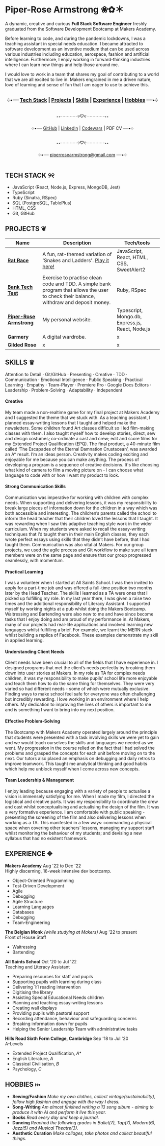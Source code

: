 # Piper-Rose Armstrong ❀✿＊ #

A dynamic, creative and curious **Full Stack Software Engineer** freshly graduated from the Software Development Bootcamp at Makers Academy. 

Before learning to code, and during the pandemic lockdowns, I was a teaching assistant in special needs education. I became attracted to software development as an inventive medium that can be used across various industries including education, aerospace, fashion and artificial intelligence. Furthermore, I enjoy working in forward-thinking industries where I can learn new things and help those around me. 

I would love to work in a team that shares my goal of contributing to a world that we are all excited to live in. Makers engrained in me a driven nature, love of learning and sense of fun that I am eager to use to achieve this.

<div align="center">

### ༶•┈┈ [Tech Stack](https://github.com/piperrosearmstrong#tech-stack-%E0%AD%A8%E0%AD%A7) | [Projects](https://github.com/piperrosearmstrong/piperrosearmstrong#projects-) | [Skills](https://github.com/piperrosearmstrong/piperrosearmstrong#skills-) | [Experience](https://github.com/piperrosearmstrong/piperrosearmstrong#experience-) | [Hobbies](https://github.com/piperrosearmstrong/piperrosearmstrong#hobbies-) ┈┈•༶

⋆⋆┈┈┈┈୨♡୧ ┈┈┈┈⋆⋆

༶•┈┈ [GitHub](https://github.com/piperrosearmstrong) | [LinkedIn](https://www.linkedin.com/in/piper-rose-armstrong-a20447265/) | [Codewars](https://www.codewars.com/users/piperrosearmstrong) | PDF CV ┈┈•༶

⋆⋆┈┈┈┈୨♡୧ ┈┈┈┈⋆⋆

༶•┈┈ piperrosearmstrong@gmail.com ┈┈•༶
  
</div>

## TECH STACK ୨୧

- JavaScript (React, Node.js, Express, MongoDB, Jest)
- TypeScript
- Ruby (Sinatra, RSpec) 
- SQL (PostgreSQL, TablePlus)
- HTML, CSS 
- Git, GitHub

## PROJECTS ❦

| Name                         | Description       | Tech/tools        |
| ---------------------------- | ----------------- | ----------------- |
| **[Rat Race](https://github.com/Ollie-HB/rat-race)**                 | A fun, rat-themed variation of 'Snakes and Ladders'. [Play it here!](https://rat-race-boardgame.netlify.app/) | JavaScript, React, HTML, CSS, SweetAlert2 |
| **[Bank Tech Test](https://github.com/piperrosearmstrong/bank-tech-test)** | Exercise to practise clean code and TDD. A simple bank program that allows the user to check their balance, withdraw and deposit money. | Ruby, RSpec |
| **[Piper-Rose Armstrong](https://github.com/piperrosearmstrong/personal-website)**         | My personal website. | Typescript, Mongo.db, Express.js, React, Node.js |
| **Garmery**                  | A digital wardrobe. | x              |
| **Gilded Rose**                  | x | x              |

## SKILLS ♛

Attention to Detail · Git/GitHub · Presenting · Creative · TDD · Communication · Emotional Intelligence · Public Speaking · Practical Learning · Empathy · Team-Player · Premiere Pro · Google Docs Editors · Leadership · Problem-Solving · Adaptability · Independent

#### Creative

My team made a non-realtime game for my final project at Makers Academy and I suggested the theme that we stuck with. As a teaching assistant, I planned essay-writing lessons that I taught and helped make the newsletters. Some children found Art classes difficult so I led film-making classes with them. I also taught myself how to develop stories, direct, sew and design costumes; co-ordinate a cast and crew; edit and score films for my Extended Project Qualification (EPQ). The final product, a 40-minute film called ‘The Escapades of the Eternal Damnation Crustacean’, was awarded an A* result. I’m an ideas person. Creativity makes coding exciting and enjoyable for me because you can make anything. The process of developing a program is a sequence of creative decisions. It's like choosing what kind of camera to film a moving picture on - I can choose what language to code with or how I want my product to look.

#### Strong Communication Skills

Communication was imperative for working with children with complex needs. When supporting and delivering lessons, it was my responsibility to break large pieces of information down for the children in a way which was both accessible and interesting. The children’s parents called the school to inform the head teacher that their children loved the lessons that I taught. It was rewarding when I saw this adaptive teaching style work in the wider curriculum. When my students were asked to recall the essay-writing techniques that I’d taught them in their main English classes, they each wrote perfect essays using skills that they didn’t have before, that I had taught them. Communication was also vital at Makers. For our group projects, we used the agile process and Git workflow to make sure all team members were on the same page and ensure that our group progressed seamlessly, with momentum.

#### Practical Learning

I was a volunteer when I started at All Saints School. I was then invited to apply for a part-time job and was offered a full-time position two months later by the Head Teacher. The skills I learned as a TA were ones that I picked up fulfilling my role. In my last year there, I was given a raise two times and the additional responsibility of Literacy Assistant. I supported myself by working nights at a pub whilst doing the Makers Bootcamp. Waitressing and Bartending were also new to me and have since become tasks that I enjoy doing and am proud of my performance in. At Makers, many of our projects had real-life applications and involved learning new languages whilst fulfilling a brief. For example, we learnt the MERN stack whilst building a replica of Facebook. These examples demonstrate my skill in applied learning.

#### Understanding Client Needs

Client needs have been crucial to all of the fields that I have experience in. I designed programs that met the client’s needs perfectly by breaking them down into user stories at Makers. In my role as TA for complex needs children, it was my responsibility to make pupils’ school life more enjoyable and teach them how to do the same thing for themselves. They were very varied so had different needs - some of which were mutually exclusive. Finding ways to make school feel safe for everyone was often challenging but incredibly rewarding. I love working in an environment where I help others. My dedication to improving the lives of others is important to me and is something I want to bring into my next position.

#### Effective Problem-Solving

The Bootcamp with Makers Academy operated largely around the principle that students were presented with a task involving skills we were yet to gain and we would teach ourselves the skills and languages we needed as we went. My progression in the course relied on the fact that I had solved the problems and grasped the concepts for each unit before moving on to the next. Our tutors also placed an emphasis on debugging and daily retros to improve teamwork. This taught me analytical thinking and good habits which help me unblock myself when I come across new concepts.

#### Team Leadership & Management

I enjoy leading because engaging with a variety of people to actualise a vision is immensely satisfying for me. When I made my film, I directed the logistical and creative parts. It was my responsibility to coordinate the crew and cast whilst conceptualising and actualising the design of the film. It was a very formative experience. I am comfortable with public speaking - presenting the screening of the film and also delivering lessons when working as a TA. This manifested in a few ways: commanding a physical space when covering other teachers’ lessons, managing my support staff whilst monitoring the behaviour of my students; and devising a new syllabus that had no existent framework.

## EXPERIENCE ✥

**Makers Academy** Aug '22 to Dec '22    
Highly discerning, 16-week intensive dev bootcamp.

- Object-Oriented Programming
- Test-Driven Development
- Agile
- Debugging
- Agile Structure
- Learning Languages
- Databases
- Debugging
- Team-Engineering

**The Belgian Monk** _(while studying at Makers)_ Aug '22 to present    
Front of House Staff

- Waitressing
- Bartending

**All Saints School** Oct '20 to Jul '22    
Teaching and Literacy Assistant

- Preparing resources for staff and pupils
- Supporting pupils with learning during class
- Delivering 1:1 reading intervention
- Digitising the library
- Assisting Special Educational Needs children
- Planning and teaching essay-writing lessons
- Creating wall displays
- Providing pupils with pastoral support
- Recording attendance, behaviour and safeguarding concerns
- Breaking information down for pupils
- Helping the Senior Leadership Team with administrative tasks

**Hills Road Sixth Form College, Cambridge** Sep '18 to Jul '20    
A-Levels

- Extended Project Qualification, *A**
- English Literature, *A*
- Classical Civilisation, *B*
- Psychology, *C*

## HOBBIES ⤠

- **Sewing/Fashion** _Make my own clothes, collect vintage(sustainability), follow high fashion and engage with the way I dress._
- **Song-Writing** _Am almost finished writing a 13 song album - aiming to produce it with AI and perform it live this year._
- **Books** _Read every day and keep a journal._
- **Dancing** _Reached the following grades in Ballet(7), Tap(7), Modern(6), Jazz(5) and Musical Theatre(3)._
- **Aesthetic Curation** _Make collages, take photos and collect beautiful things._

